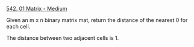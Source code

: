 [542. 01 Matrix - Medium](https://leetcode.com/problems/01-matrix/)

Given an m x n binary matrix mat, return the distance of the nearest 0 for each cell.

The distance between two adjacent cells is 1.